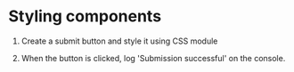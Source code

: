 # Styling components

1. Create a submit button and style it using CSS module

2. When the button is clicked, log 'Submission successful' on the console.